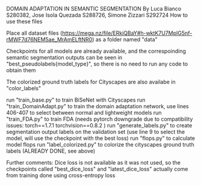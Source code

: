 DOMAIN ADAPTATION IN SEMANTIC SEGMENTATION
By Luca Bianco S280382, Jose Isola Quezada S288726, Simone Zizzari S292724
How to use these files


Place all dataset files (https://mega.nz/file/ERkiQBaY#h-wktK7U7MpIG5nf-rMWF7d76NEM5ae_MrAmELftNR0) as a folder named "data" 

Checkpoints for all models are already available, and the correspoinding semantic segmentation outputs can be seen in "best_pseudolabels{model_type}", so there is no need to run any code to obtain them

The colorized ground truth labels for Cityscapes are also availabe in "color_labels"

run "train_base.py" to train BiSeNet with Cityscapes
run "train_DomainAdapt.py" to train the domain adaptation network, use lines 406-407 to select between normal and lightweight models
run "train_FDA.py" to train FDA (needs pytorch downgrade due to compatibility issues: torch==1.7.1 torchvision==0.8.2 )
run "generate_labels.py" to create segmentation output labels on the validation set (use line 9 to select the model, will use the checkpoint with the best loss)
run "flops.py" to calculate model flops
run "label_colorized.py" to colorize the cityscapes ground truth labels (ALREADY DONE, see above)

Further comments:
Dice loss is not available as it was not used, so the checkpoints called "best_dice_loss" and "latest_dice_loss" actually come from training done using cross-entropy loss
